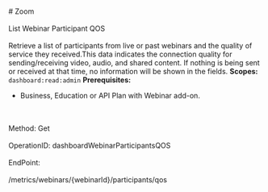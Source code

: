 <br>#     Zoom</br>
<br>List Webinar Participant QOS</br>
<br>Retrieve a list of participants from live or past webinars and the quality of service they received.This data indicates the connection quality for sending/receiving video, audio, and shared content. If nothing is being sent or received at that time, no information will be shown in the fields.
**Scopes:** `dashboard:read:admin` 
**Prerequisites:**
* Business, Education or API Plan with Webinar add-on.

</br>
<br>Method: Get</br>
<br>OperationID: dashboardWebinarParticipantsQOS</br>
<br>EndPoint:</br>
<br>/metrics/webinars/{webinarId}/participants/qos</br>
